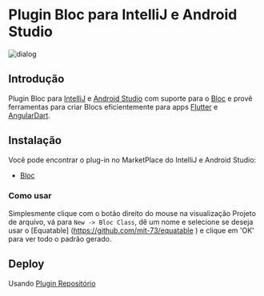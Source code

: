 # Plugin Bloc para IntelliJ e Android Studio

![dialog](https://github.com/mit-73/bloc/raw/master/extensions/intellij/assets/dialog.png)

## Introdução

Plugin Bloc para [IntelliJ](https://www.jetbrains.com/idea/) e [Android Studio](https://developer.android.com/studio/) com suporte para o [Bloc](https://bloclibrary.dev) e provê ferramentas para criar Blocs eficientemente para apps [Flutter](https://flutter.dev/) e [AngularDart](https://angulardart.dev/).

## Instalação

Você pode encontrar o plug-in no MarketPlace do IntelliJ e Android Studio:

- [Bloc](https://plugins.jetbrains.com/plugin/12129-bloc)

### Como usar

Simplesmente clique com o botão direito do mouse na visualização Projeto de arquivo, vá para `New -> Bloc Class`, dê um nome e selecione se deseja usar o [Equatable] (https://github.com/mit-73/equatable ) e clique em 'OK' para ver todo o padrão gerado.

## Deploy

Usando [Plugin Repositório](http://www.jetbrains.org/intellij/sdk/docs/plugin_repository/index.html)
